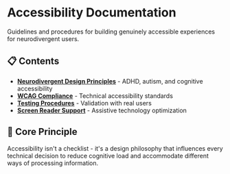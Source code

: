 # Accessibility Documentation

Guidelines and procedures for building genuinely accessible experiences for neurodivergent users.

## 📋 Contents

- **[Neurodivergent Design Principles](neurodivergent-design.md)** - ADHD, autism, and cognitive accessibility
- **[WCAG Compliance](wcag-compliance.md)** - Technical accessibility standards
- **[Testing Procedures](testing-accessibility.md)** - Validation with real users
- **[Screen Reader Support](screen-reader-support.md)** - Assistive technology optimization

## 🎯 Core Principle

Accessibility isn't a checklist - it's a design philosophy that influences every technical decision to reduce cognitive load and accommodate different ways of processing information.
